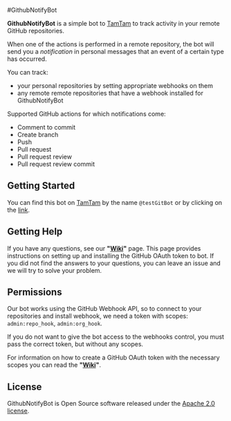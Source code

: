 #GithubNotifyBot

**GithubNotifyBot** is a simple bot to [TamTam](https://tamtam.chat/) to track activity in your remote GitHub 
repositories.

When one of the actions is performed in a remote repository, the bot will send you 
a *notification* in personal messages that an event of a certain type has occurred.

You can track:
* your personal repositories by setting appropriate webhooks on them
* any remote remote repositories that have a webhook installed for GithubNotifyBot

Supported GitHub actions for which notifications come:
* Comment to commit
* Create branch
* Push
* Pull request
* Pull request review
* Pull request review commit

Getting Started
---

You can find this bot on [TamTam]((https://tamtam.chat/)) by the name `@testGitBot` or by clicking on the [link](https://tt.me/testGitBot).

Getting Help
---

If you have any questions, see our **"[Wiki](https://github.com/TamTamBot/TamTamTest/wiki)"** page. This page provides 
instructions on setting up and installing the GitHub OAuth token to bot. If you did not find the answers to your 
questions, you can leave an issue and we will try to solve your problem.

Permissions
---

Our bot works using the GitHub Webhook API, so to connect to your repositories and install webhook, 
we need a token with scopes: `admin:repo_hook`, `admin:org_hook`. 

If you do not want to give the bot access to the 
webhooks control, you must pass the correct token, but without any scopes.

For information on how to create a GitHub OAuth token with the necessary scopes you can read the 
**"[Wiki](https://github.com/TamTamBot/TamTamTest/wiki)"**.

License
---

GithubNotifyBot is Open Source software released under the 
[Apache 2.0 license](https://www.apache.org/licenses/LICENSE-2.0.html).
